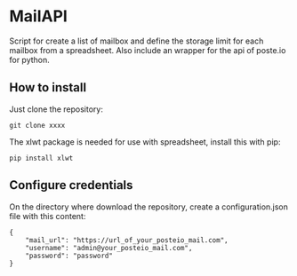 # MailAPI

Script for create a list of mailbox and define the storage limit for each mailbox from a spreadsheet.
Also include an wrapper for the api of poste.io for python.

## How to install


Just clone the repository:

~~~
git clone xxxx
~~~

The xlwt package is needed for use with spreadsheet, install this with pip:
~~~
pip install xlwt
~~~

## Configure credentials

On the directory where download the repository, create a configuration.json file with this content:
~~~
{
    "mail_url": "https://url_of_your_posteio_mail.com",
    "username": "admin@your_posteio_mail.com",
    "password": "password"
}
~~~

